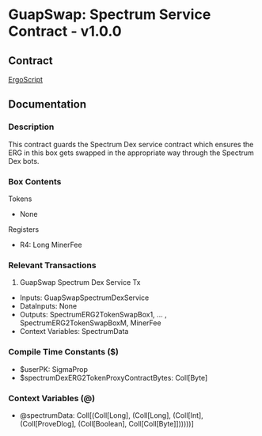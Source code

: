 # GuapSwap: Spectrum Service Contract - v1.0.0

## Contract

[ErgoScript](ergoscript/guapswap_v1_spectrum_service.es)

## Documentation

### Description
This contract guards the Spectrum Dex service contract which ensures the ERG in this box gets swapped in the appropriate way through the Spectrum Dex bots.

### Box Contents
Tokens
- None

Registers
- R4: Long MinerFee

### Relevant Transactions
1. GuapSwap Spectrum Dex Service Tx
- Inputs: GuapSwapSpectrumDexService
- DataInputs: None
- Outputs: SpectrumERG2TokenSwapBox1, ... , SpectrumERG2TokenSwapBoxM, MinerFee
- Context Variables: SpectrumData

### Compile Time Constants ($)
- $userPK: SigmaProp
- $spectrumDexERG2TokenProxyContractBytes: Coll[Byte]

### Context Variables (@)
- @spectrumData: Coll[(Coll[Long], (Coll[Long], (Coll[Int], (Coll[ProveDlog], (Coll[Boolean], Coll[Coll[Byte]])))))]

